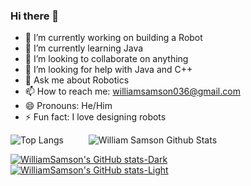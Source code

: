 ### Hi there 👋

- 🔭 I’m currently working on building a Robot
- 🌱 I’m currently learning Java
- 👯 I’m looking to collaborate on anything
- 🤔 I’m looking for help with Java and C++
- 💬 Ask me about Robotics
- 📫 How to reach me: williamsamson036@gmail.com
- 😄 Pronouns: He/Him
- ⚡ Fun fact: I love designing robots

![Top Langs](https://github-readme-stats.vercel.app/api/top-langs/?username=WilliamSamson&theme=tokyonight) &emsp; &emsp; ![William Samson Github Stats](https://github-readme-stats.vercel.app/api?username=WilliamSamson&&show_icons=true&tile_color=ffffff&com_color=bb2acf&&text_color=daf7dc&bg_color=191919)

[![WilliamSamson's GitHub stats-Dark](https://github-readme-stats.vercel.app/api?username=WilliamSamson&show_icons=true&theme=dark#gh-dark-mode-only)](https://github.com/anuraghazra/github-readme-stats#gh-dark-mode-only)
[![WilliamSamson's GitHub stats-Light](https://github-readme-stats.vercel.app/api?username=WilliamSamson&show_icons=true&theme=default#gh-light-mode-only)](https://github.com/anuraghazra/github-readme-stats#gh-light-mode-only)
